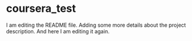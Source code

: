 # coursera_test
I am editing the README file. Adding some more details about the project description.
And here I am editing it again.
